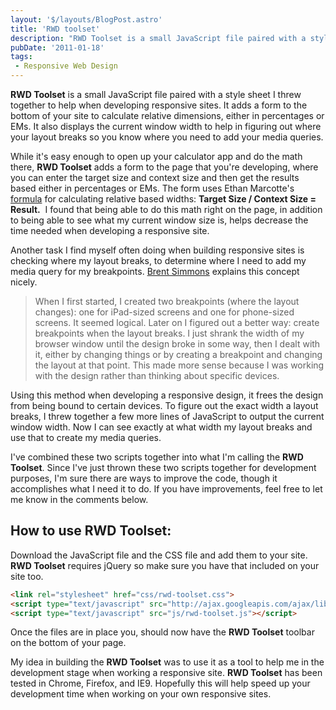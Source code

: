 ```yaml
---
layout: '$/layouts/BlogPost.astro'
title: 'RWD toolset'
description: "RWD Toolset is a small JavaScript file paired with a style sheet I threw together to help when developing responsive sites. It adds a form…"
pubDate: '2011-01-18'
tags:
 - Responsive Web Design
---
```


**RWD Toolset** is a small JavaScript file paired with a style sheet I threw together to help when developing responsive sites. It adds a form to the bottom of your site to calculate relative dimensions, either in percentages or EMs. It also displays the current window width to help in figuring out where your layout breaks so you know where you need to add your media queries.

While it's easy enough to open up your calculator app and do the math there, **RWD Toolset** adds a form to the page that you're developing, where you can enter the target size and context size and then get the results based either in percentages or EMs. The form uses Ethan Marcotte's [formula](https://alistapart.com/article/fluidgrids) for calculating relative based widths: **Target Size / Context Size = Result.**  I found that being able to do this math right on the page, in addition to being able to see what my current window size is, helps decrease the time needed when developing a responsive site.

Another task I find myself often doing when building responsive sites is checking where my layout breaks, to determine where I need to add my media query for my breakpoints. [Brent Simmons](http://inessential.com/2012/01/13/things_i_learned_doing_responsive_web_de) explains this concept nicely.

> When I first started, I created two breakpoints (where the layout changes): one for iPad-sized screens and one for phone-sized screens. It seemed logical. Later on I figured out a better way: create breakpoints when the layout breaks. I just shrank the width of my browser window until the design broke in some way, then I dealt with it, either by changing things or by creating a breakpoint and changing the layout at that point. This made more sense because I was working with the design rather than thinking about specific devices.

Using this method when developing a responsive design, it frees the design from being bound to certain devices. To figure out the exact width a layout breaks, I threw together a few more lines of JavaScript to output the current window width. Now I can see exactly at what width my layout breaks and use that to create my media queries.

I've combined these two scripts together into what I'm calling the **RWD Toolset**. Since I've just thrown these two scripts together for development purposes, I'm sure there are ways to improve the code, though it accomplishes what I need it to do. If you have improvements, feel free to let me know in the comments below.

## How to use RWD Toolset:

Download the JavaScript file and the CSS file and add them to your site.
**RWD Toolset** requires jQuery so make sure you have that included on your site too.

```html
<link rel="stylesheet" href="css/rwd-toolset.css">
<script type="text/javascript" src="http://ajax.googleapis.com/ajax/libs/jquery/1.7.1/jquery.min.js"></script>
<script type="text/javascript" src="js/rwd-toolset.js"></script>
```

Once the files are in place you, should now have the **RWD Toolset** toolbar on the bottom of your page.

My idea in building the **RWD Toolset** was to use it as a tool to help me in the development stage when working a responsive site. **RWD Toolset** has been tested in Chrome, Firefox, and IE9. Hopefully this will help speed up your development time when working on your own responsive sites.

<!--
* [View RWD Toolset Demo](http://brettjankord.com/projects/rwd-toolset/)
* [Download RWD Toolset](http://brettjankord.com/projects/rwd-toolset/rwd-toolset.zip)
-->
